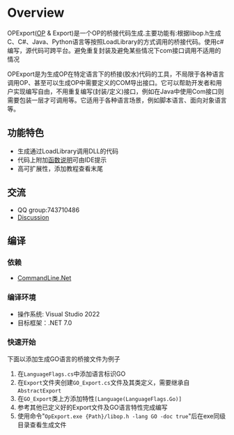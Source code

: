 Overview
===========
OPExport([OP](https://github.com/WallBreaker2/op) & Export)是一个OP的桥接代码生成.主要功能有:根据libop.h生成C、C#、Java、Python语言等按照LoadLibrary的方式调用的桥接代码。使用c#编写，源代码可跨平台。避免重复封装及避免某些情况下com接口调用不适用的情况

OPExport是为生成OP在特定语言下的桥接(胶水)代码的工具，不局限于各种语言调用OP、甚至可以生成OP中需要定义的COM导出接口。它可以帮助开发者和用户实现编写自由，不用重复编写(封装/定义)接口，例如在Java中使用Com接口则需要包装一层才可调用等。它适用于各种语言场景，例如脚本语言、面向对象语言等。
## 功能特色
- 生成通过LoadLibrary调用DLL的代码
- 代码上附加[函数说明](https://github.com/WallBreaker2/op/wiki)可由IDE提示
- 高可扩展性，添加教程查看末尾

## 交流
* QQ group:743710486
* [Discussion](https://github.com/WallBreaker2/op/discussions)

## 编译
### 依赖
* [CommandLine.Net](https://github.com/AlexGhiondea/CommandLine)

### 编译环境
* 操作系统: Visual Studio 2022
* 目标框架：.NET 7.0
 
### 快速开始
下面以添加生成GO语言的桥接文件为例子
1. 在```LanguageFlags.cs```中添加语言标识GO
2. 在```Export```文件夹创建```GO_Export.cs```文件及其类定义，需要继承自```AbstractExport```
3. 在```GO_Export```类上方添加特性```[Language(LanguageFlags.Go)]```
4. 参考其他已定义好的Export文件及GO语言特性完成编写
5. 使用命令"```OpExport.exe {Path}/libop.h -lang GO -doc true```"后在exe同级目录查看生成文件
